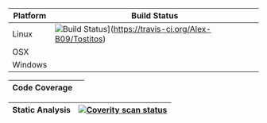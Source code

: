 | Platform | Build Status |
| -------- | ------------ |
| Linux    | ![Build Status](https://travis-ci.org/Alex-B09/Tostitos.svg?branch=master)](https://travis-ci.org/Alex-B09/Tostitos) |
| OSX      | |
| Windows  | |

| Code Coverage | |
| ------------- | ------------- |

| Static Analysis   |[![Coverity scan status](https://scan.coverity.com/projects/5797/badge.svg)](https://scan.coverity.com/projects/5797) |
| ------------- | ------------- |
